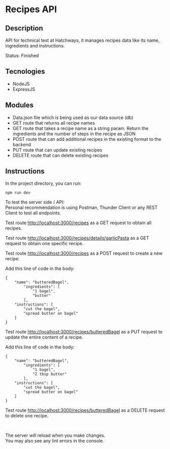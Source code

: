 # Recipes API

## Description

API for technical test at Hatchways, it manages recipes data like its name, ingredients and instructions.

Status: Finished  

## Tecnologies

<ul> 
    <li> NodeJS </li>
    <li> ExpressJS </li>
</ul>

## Modules

<ul> 
    <li> Data.json file which is being used as our data source (db)</li>
    <li> GET route that returns all recipe names </li>
    <li> GET route that takes a recipe name as a string param. Return the ingredients and the number of steps in the recipe as JSON </li>
    <li> POST route that can add additional recipes in the existing format to the backend </li>
    <li> PUT route that can update existing recipes </li>
    <li> DELETE route that can delete existing recipes </li>
</ul>

## Instructions

In the project directory, you can run:

``` npm run dev ```

To test the server side / API: <br>
Personal recommendation is using Postman, Thunder Client or any REST Client to test all endpoints. <br>

Test route [http://localhost:3000/recipes](http://localhost:3000/recipes) as a GET request to obtain all recipes. <br>

Test route [http://localhost:3000/recipes/details/garlicPasta](http://localhost:3000/recipes/details/garlicPasta) as a GET request to obtain one specific recipe. <br>

Test route [http://localhost:3000/recipes](http://localhost:3000/recipes) as a POST request to create a new recipe. <br>

Add this line of code in the body: <br>

```
{
	"name": "butteredBagel", 
		"ingredients": [
			"1 bagel", 
			"butter"
		], 
	"instructions": [
		"cut the bagel", 
		"spread butter on bagel"
	] 
} 

```

Test route [http://localhost:3000/recipes/butteredBagel](http://localhost:3000/recipes/butteredBagel) as a PUT request to update the entire content of a recipe. <br>

Add this line of code in the body: <br>

```
{
	"name": "butteredBagel", 
		"ingredients": [
			"1 bagel", 
			"2 tbsp butter"
		], 
	"instructions": [
		"cut the bagel", 
		"spread butter on bagel"
	] 
}

```

Test route [http://localhost:3000/recipes/butteredBagel](http://localhost:3000/recipes/butteredBagel) as a DELETE request to delete one recipe. <br>

<br>

The server will reload when you make changes.\
You may also see any lint errors in the console.
